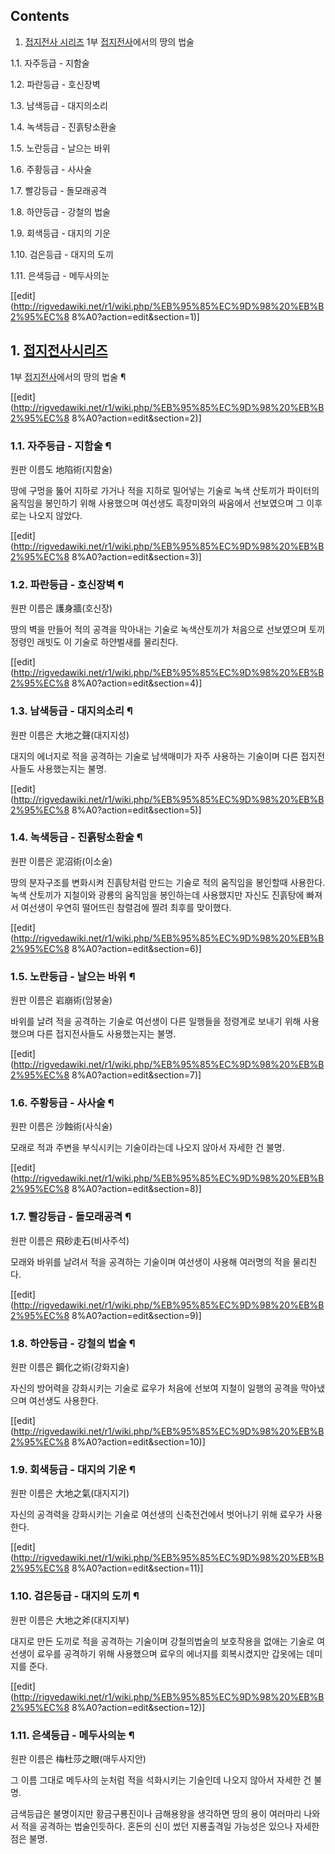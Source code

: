 ## Contents

    

1. [접지전사 시리즈](%EC%A0%91%EC%A7%80%EC%A0%84%EC%82%AC%20%EC%8B%9C%EB%A6%AC%EC%A6%88.md) 1부 [접지전사](%EC%A0%91%EC%A7%80%EC%A0%84%EC%82%AC.md)에서의 땅의 법술 
    

1.1. 자주등급 - 지함술

1.2. 파란등급 - 호신장벽

1.3. 남색등급 - 대지의소리

1.4. 녹색등급 - 진흙탕소환술

1.5. 노란등급 - 날으는 바위

1.6. 주황등급 - 사사술

1.7. 빨강등급 - 돌모래공격

1.8. 하얀등급 - 강철의 법술

1.9. 회색등급 - 대지의 기운

1.10. 검은등급 - 대지의 도끼

1.11. 은색등급 - 메두사의눈

[[edit](http://rigvedawiki.net/r1/wiki.php/%EB%95%85%EC%9D%98%20%EB%B2%95%EC%8
8%A0?action=edit&section=1)]

## 1. [접지전사시리즈](%EC%A0%91%EC%A7%80%EC%A0%84%EC%82%AC%20%EC%8B%9C%EB%A6%AC%EC%A6%88.md)
1부 [접지전사](%EC%A0%91%EC%A7%80%EC%A0%84%EC%82%AC.md)에서의 땅의 법술 ¶

[[edit](http://rigvedawiki.net/r1/wiki.php/%EB%95%85%EC%9D%98%20%EB%B2%95%EC%8
8%A0?action=edit&section=2)]

### 1.1. 자주등급 - 지함술 ¶

원판 이름도 地陷術(지함술)

  

땅에 구멍을 뚫어 지하로 가거나 적을 지하로 밀어넣는 기술로 녹색 산토끼가 파이터의 움직임을 봉인하기 위해 사용했으며 여선생도 흑장미와의
싸움에서 선보였으며 그 이후로는 나오지 않았다.

  

[[edit](http://rigvedawiki.net/r1/wiki.php/%EB%95%85%EC%9D%98%20%EB%B2%95%EC%8
8%A0?action=edit&section=3)]

### 1.2. 파란등급 - 호신장벽 ¶

원판 이름은 護身牆(호신장)

  

땅의 벽을 만들어 적의 공격을 막아내는 기술로 녹색산토끼가 처음으로 선보였으며 토끼정령인 래빗도 이 기술로 하얀벌새를 물리친다.

  

[[edit](http://rigvedawiki.net/r1/wiki.php/%EB%95%85%EC%9D%98%20%EB%B2%95%EC%8
8%A0?action=edit&section=4)]

### 1.3. 남색등급 - 대지의소리 ¶

원판 이름은 大地之聲(대지지성)

  

대지의 에너지로 적을 공격하는 기술로 남색매미가 자주 사용하는 기술이며 다른 접지전사들도 사용했는지는 불명.

  

[[edit](http://rigvedawiki.net/r1/wiki.php/%EB%95%85%EC%9D%98%20%EB%B2%95%EC%8
8%A0?action=edit&section=5)]

### 1.4. 녹색등급 - 진흙탕소환술 ¶

원판 이름은 泥沼術(이소술)

  

땅의 분자구조를 변화시켜 진흙탕처럼 만드는 기술로 적의 움직임을 봉인할때 사용한다. 녹색 산토끼가 지철이와 광룡의 움직임을 봉인하는데
사용했지만 자신도 진흙탕에 빠져서 여선생이 우연히 떨어뜨린 참렬검에 찔려 최후를 맞이했다.

  

[[edit](http://rigvedawiki.net/r1/wiki.php/%EB%95%85%EC%9D%98%20%EB%B2%95%EC%8
8%A0?action=edit&section=6)]

### 1.5. 노란등급 - 날으는 바위 ¶

원판 이름은 岩崩術(암붕술)

  

바위를 날려 적을 공격하는 기술로 여선생이 다른 일행들을 정령계로 보내기 위해 사용했으며 다른 접지전사들도 사용했는지는 불명.

  

[[edit](http://rigvedawiki.net/r1/wiki.php/%EB%95%85%EC%9D%98%20%EB%B2%95%EC%8
8%A0?action=edit&section=7)]

### 1.6. 주황등급 - 사사술 ¶

원판 이름은 沙蝕術(사식술)

  

모래로 적과 주변을 부식시키는 기술이라는데 나오지 않아서 자세한 건 불명.

  

[[edit](http://rigvedawiki.net/r1/wiki.php/%EB%95%85%EC%9D%98%20%EB%B2%95%EC%8
8%A0?action=edit&section=8)]

### 1.7. 빨강등급 - 돌모래공격 ¶

원판 이름은 飛砂走石(비사주석)

  

모래와 바위를 날려서 적을 공격하는 기술이며 여선생이 사용해 여러명의 적을 물리친다.

  

[[edit](http://rigvedawiki.net/r1/wiki.php/%EB%95%85%EC%9D%98%20%EB%B2%95%EC%8
8%A0?action=edit&section=9)]

### 1.8. 하얀등급 - 강철의 법술 ¶

원판 이름은 鋼化之術(강화지술)

  

자신의 방어력을 강화시키는 기술로 료우가 처음에 선보여 지철이 일행의 공격을 막아냈으며 여선생도 사용한다.

  

[[edit](http://rigvedawiki.net/r1/wiki.php/%EB%95%85%EC%9D%98%20%EB%B2%95%EC%8
8%A0?action=edit&section=10)]

### 1.9. 회색등급 - 대지의 기운 ¶

원판 이름은 大地之氣(대지지기)

  

자신의 공격력을 강화시키는 기술로 여선생의 신축전건에서 벗어나기 위해 료우가 사용한다.

  

[[edit](http://rigvedawiki.net/r1/wiki.php/%EB%95%85%EC%9D%98%20%EB%B2%95%EC%8
8%A0?action=edit&section=11)]

### 1.10. 검은등급 - 대지의 도끼 ¶

원판 이름은 大地之斧(대지지부)

  

대지로 만든 도끼로 적을 공격하는 기술이며 강철의법술의 보호작용을 없애는 기술로 여선생이 료우를 공격하기 위해 사용했으며 료우의 에너지를
회복시켰지만 갑옷에는 데미지를 준다.

  

[[edit](http://rigvedawiki.net/r1/wiki.php/%EB%95%85%EC%9D%98%20%EB%B2%95%EC%8
8%A0?action=edit&section=12)]

### 1.11. 은색등급 - 메두사의눈 ¶

원판 이름은 梅杜莎之眼(매두사지안)

  

그 이름 그대로 메두사의 눈처럼 적을 석화시키는 기술인데 나오지 않아서 자세한 건 불명.

  

금색등급은 불명이지만 황금구룡진이나 금해용왕을 생각하면 땅의 용이 여러마리 나와서 적을 공격하는 법술인듯하다. 혼돈의 신이 썼던 지룡출격일
가능성은 있으나 자세한 점은 불명.


